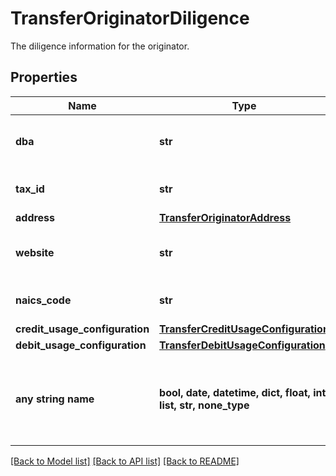 # TransferOriginatorDiligence

The diligence information for the originator.

## Properties
Name | Type | Description | Notes
------------ | ------------- | ------------- | -------------
**dba** | **str** | The business name of the originator. | 
**tax_id** | **str** | The tax ID of the originator. | 
**address** | [**TransferOriginatorAddress**](TransferOriginatorAddress.md) |  | 
**website** | **str** | The website of the originator. | 
**naics_code** | **str** | The NAICS code of the originator. | 
**credit_usage_configuration** | [**TransferCreditUsageConfiguration**](TransferCreditUsageConfiguration.md) |  | [optional] 
**debit_usage_configuration** | [**TransferDebitUsageConfiguration**](TransferDebitUsageConfiguration.md) |  | [optional] 
**any string name** | **bool, date, datetime, dict, float, int, list, str, none_type** | any string name can be used but the value must be the correct type | [optional]

[[Back to Model list]](../README.md#documentation-for-models) [[Back to API list]](../README.md#documentation-for-api-endpoints) [[Back to README]](../README.md)


